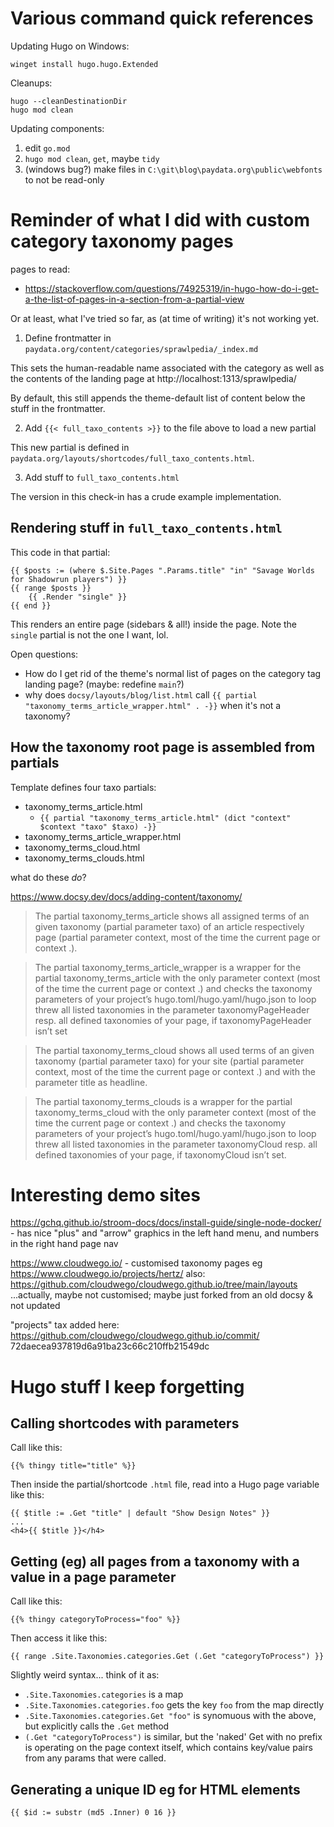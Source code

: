 # Various command quick references


Updating Hugo on Windows:

```
winget install hugo.hugo.Extended
```

Cleanups:

```
hugo --cleanDestinationDir
hugo mod clean
```

Updating components: 
1. edit `go.mod`
1. `hugo mod clean`, `get`, maybe `tidy`
1. (windows bug?) make files in `C:\git\blog\paydata.org\public\webfonts` to not be read-only

# Reminder of what I did with custom category taxonomy pages

pages to read:
- https://stackoverflow.com/questions/74925319/in-hugo-how-do-i-get-a-the-list-of-pages-in-a-section-from-a-partial-view



Or at least, what I've tried so far, as (at time of writing) it's not working yet.

1. Define frontmatter in `paydata.org/content/categories/sprawlpedia/_index.md`

This sets the human-readable name associated with the category as well as the contents of the landing page at http://localhost:1313/sprawlpedia/

By default, this still appends the theme-default list of content below the stuff in the frontmatter.

2. Add `{{< full_taxo_contents >}}` to the file above to load a new partial

This new partial is defined in `paydata.org/layouts/shortcodes/full_taxo_contents.html`. 

3. Add stuff to `full_taxo_contents.html`

The version in this check-in has a crude example implementation.


## Rendering stuff in `full_taxo_contents.html`

This code in that partial:

```
{{ $posts := (where $.Site.Pages ".Params.title" "in" "Savage Worlds for Shadowrun players") }}
{{ range $posts }}
	{{ .Render "single" }}
{{ end }}
```
This renders an entire page (sidebars & all!) inside the page. Note the `single` partial is not the one I want, lol.




Open questions:
* How do I get rid of the theme's normal list of pages on the category tag landing page? (maybe: redefine `main`?)
* why does `docsy/layouts/blog/list.html` call `{{ partial "taxonomy_terms_article_wrapper.html" . -}}` when it's not a taxonomy?

## How the taxonomy root page is assembled from partials

Template defines four taxo partials:
* taxonomy_terms_article.html
    * `{{ partial "taxonomy_terms_article.html" (dict "context" $context "taxo" $taxo) -}}`
* taxonomy_terms_article_wrapper.html
* taxonomy_terms_cloud.html
* taxonomy_terms_clouds.html

what do these _do_? 

https://www.docsy.dev/docs/adding-content/taxonomy/

> The partial taxonomy_terms_article shows all assigned terms of an given taxonomy (partial parameter taxo) of an article respectively page (partial parameter context, most of the time the current page or context .).

> The partial taxonomy_terms_article_wrapper is a wrapper for the partial taxonomy_terms_article with the only parameter context (most of the time the current page or context .) and checks the taxonomy parameters of your project’s hugo.toml/hugo.yaml/hugo.json to loop threw all listed taxonomies in the parameter taxonomyPageHeader resp. all defined taxonomies of your page, if taxonomyPageHeader isn’t set

> The partial taxonomy_terms_cloud shows all used terms of an given taxonomy (partial parameter taxo) for your site (partial parameter context, most of the time the current page or context .) and with the parameter title as headline.

> The partial taxonomy_terms_clouds is a wrapper for the partial taxonomy_terms_cloud with the only parameter context (most of the time the current page or context .) and checks the taxonomy parameters of your project’s hugo.toml/hugo.yaml/hugo.json to loop threw all listed taxonomies in the parameter taxonomyCloud resp. all defined taxonomies of your page, if taxonomyCloud isn’t set.

# Interesting demo sites

https://gchq.github.io/stroom-docs/docs/install-guide/single-node-docker/ - has nice "plus" and "arrow" graphics in the left hand menu, and numbers in the right hand page nav


https://www.cloudwego.io/ - customised taxonomy pages eg https://www.cloudwego.io/projects/hertz/
also: https://github.com/cloudwego/cloudwego.github.io/tree/main/layouts
...actually, maybe not customised; maybe just forked from an old docsy & not updated

"projects" tax added here: https://github.com/cloudwego/cloudwego.github.io/commit/
72daecea937819d6a91ba23c66c210ffb21549dc


# Hugo stuff I keep forgetting

## Calling shortcodes with parameters

Call like this:

```
{{% thingy title="title" %}}
```

Then inside the partial/shortcode `.html` file, read into a Hugo page variable like this:

```
{{ $title := .Get "title" | default "Show Design Notes" }}
...
<h4>{{ $title }}</h4>
```
## Getting (eg) all pages from a taxonomy with a value in a page parameter

Call like this:

```
{{% thingy categoryToProcess="foo" %}}
```

Then access it like this:

```
{{ range .Site.Taxonomies.categories.Get (.Get "categoryToProcess") }}
```

Slightly weird syntax... think of it as:

- `.Site.Taxonomies.categories` is a map
- `.Site.Taxonomies.categories.foo` gets the key `foo` from the map directly
- `.Site.Taxonomies.categories.Get "foo"` is synomuous with the above, but explicitly calls the `.Get` method
- `(.Get "categoryToProcess")` is similar, but the 'naked' Get with no prefix is operating on the page context itself, which contains key/value pairs from any params that were called.

## Generating a unique ID eg for HTML elements

```
{{ $id := substr (md5 .Inner) 0 16 }}
```